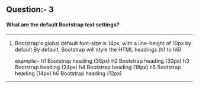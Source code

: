 ## Question:- 3

#### What are the default Bootstrap text settings?

---

1. Bootstrap's global default font-size is 14px, with a line-height of 10px by default
   By default, Bootstrap will style the HTML headings (h1 to h6)

   example:-
   h1 Bootstrap heading (36px)
   h2 Bootstrap heading (30px)
   h3 Bootstrap heading (24px)
   h4 Bootstrap heading (18px)
   h5 Bootstrap heading (14px)
   h6 Bootstrap heading (12px)

---

